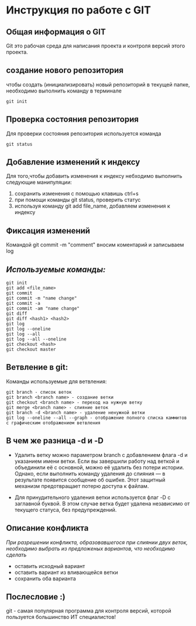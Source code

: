 # **Инструкция по работе с  GIT**

## Общая информация о GIT

Git это рабочая среда для написания проекта и контроля версий этого проекта.

## создание нового репозитория

чтобы создать (инициализировать) новый репозиторий в текущей папке, необходимо выполнить команду в терминале

    git init

## Проверка состояния репозитория

Для проверки состояния репозитория используется команда

    git status

## Добавление изменений к индексу

Для того,чтобы добавить изменения к индексу небходимо выполнить следующие манипуляции:

1. сохранить изменения с помощью клавишь ctrl+s
2. при помощи команды git status, проверить статус
3. используя команду git add file_name, добавляем изменения к индексу

## Фиксация изменений

Командой git commit -m "comment" вносим коментарий и записываем log

## __*Используемые команды:*__

    git init
    git add <file_name>
    git commit
    git commit -m "name change"
    git commit -a
    git commit -am "name change"
    git diff
    git diff <hash1> <hash2>
    git log
    git log --oneline
    git log --all
    git log --all --oneline
    git checkout <hash>
    git checkout master

## Ветвление в git:

Команды используемые для ветвления:

    git branch - список веток
    git branch <branch name> - создание ветки
    git checkout <branch name> - переход на нужную ветку
    git merge <branch name> - слияние веток
    git branch -d <branch name> - удаление ненужной ветки
    git log --oneline --all --graph - отображение полного списка каммитов с графическим отображением ветвления
    
## В чем же разница -d и -D

* Удалить ветку можно параметром branch с добавлением флага -d и указанием имени ветки. Если вы завершили работу над веткой и объединили её с основной, можно её удалить без потери истории. Однако, если выполнить команду удаления до слияния — в результате появится сообщение об ошибке. Этот защитный механизм предотвращает потерю доступа к файлам.

* Для принудительного удаления ветки используется флаг -D с заглавной буквой. В этом случае ветка будет удалена независимо от текущего статуса, без предупреждений.
    
## Описание конфликта

*При разрешении конфликта, образовавшегося при слиянии двух веток, необходимо выбрать из предложеных вариантов, что необходимо сделать*

* оставить исходный вариант
* оставить вариант из вливающейся ветки
* сохранить оба варианта

## Послесловие :)

git - самая популярная программа для контроля версий, которой пользуется большинство ИТ специалистов!